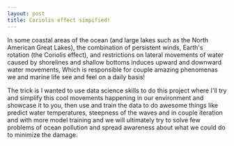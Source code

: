 ```yaml
---
layout: post
title: Coriolis effect simpified!
---
```


In some coastal areas of the ocean (and large lakes such as the North American Great Lakes), the combination of persistent winds, Earth's rotation (the Coriolis effect), and restrictions on lateral movements of water caused by shorelines and shallow bottoms induces upward and downward water movements, Which is responsible for couple amazing phenomenas we and marine life  see and feel on a daily basis! 

The trick is I wanted to use data science skills to do this project where I'll try and simplify this cool movements happening in our environment and showcase it to you, then use and train the data to do awesome things like predict water temperatures, steepness of the waves and in couple iteration and with more model training and we will ultimately try to solve few problems of ocean pollution and spread awareness about what we could do to minimize the damage. 
